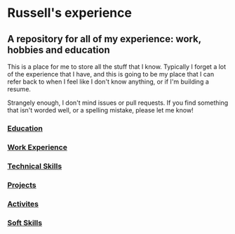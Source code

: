 # Russell's experience

## A repository for all of my experience: work, hobbies and education

This is a place for me to store all the stuff that I know. Typically I forget a
lot of the experience that I have, and this is going to be my place that I can
refer back to when I feel like I don't know anything, or if I'm building a
resume.

Strangely enough, I don't mind issues or pull requests. If you find something
that isn't worded well, or a spelling mistake, please let me know!

### [Education](education.md)
### [Work Experience](jobs.md)
### [Technical Skills](technical.md)
### [Projects](projects.md)
### [Activites](activities.md)
### [Soft Skills](softskills.md)


